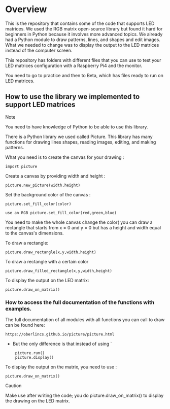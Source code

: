 # Overview

This is the repository that contains some of the code that supports LED matrices. We used the RGB matrix open-source library but found it hard for beginners in Python because it involves more advanced topics. We already had a Python module to draw patterns, lines, and shapes and edit images. What we needed to change was to display the output to the LED matrices instead of the computer screen.

This repository has folders with different files that you can use to test your LED matrices configuration with a Raspberry Pi4 and the monitor. 

You need to go to practice and then to Beta, which has files ready to run on LED matrices.

## How to use the library we implemented to support LED matrices
> [!NOTE]
> You need to have knowledge of Python to be able to use this library.

There is a Python library we used called Picture. This library has many functions for drawing lines shapes, reading images, editing, and making patterns. 

What you need is to create the canvas for your drawing :

	import picture

Create a canvas by providing width and height :

	picture.new_picture(width,height)

 Set the background color of the canvas :
 
 	picture.set_fill_color(color)
 
	use an RGB picture.set_fill_color(red,green,blue)

 You need to make the whole canvas change the color( you can draw a rectangle that starts from x = 0 and y = 0 but has a height and width equal to the canvas's dimensions.

To draw a rectangle:

	picture.draw_rectangle(x,y,width,height)

To draw a rectangle with a certain color

	picture.draw_filled_rectangle(x,y,width,height)

 To display the output on the LED matrix:

 	picture.draw_on_matrix()
 
### How to access the full documentation of the functions with examples.

The full documentation of all modules with all functions you can call to draw can be found here:

	https://oberlincs.github.io/picture/picture.html

 * But the only difference is that instead of using `

		picture.run()
		picture.display()

To display the output on the matrix, you need to use :

	picture.draw_on_matrix()

> [!CAUTION]
> Make use after writing the code; you do picture.draw_on_matrix() to display the drawing on the LED matrix.
 
 


